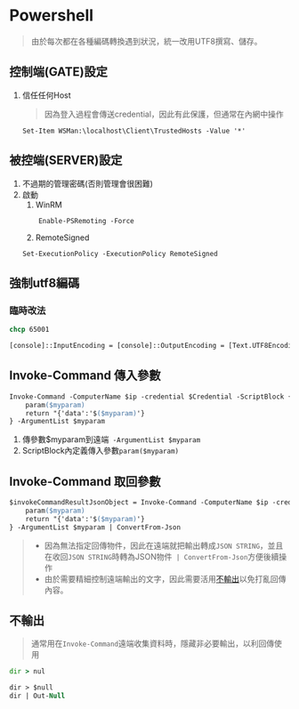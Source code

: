 # Powershell
> 由於每次都在各種編碼轉換遇到狀況，統一改用UTF8撰寫、儲存。

## 控制端(GATE)設定
1. 信任任何Host
    > 因為登入過程會傳送credential，因此有此保護，但通常在內網中操作
    ```PS
    Set-Item WSMan:\localhost\Client\TrustedHosts -Value '*'
    ```

## 被控端(SERVER)設定
1. 不過期的管理密碼(否則管理會很困難)
2. 啟動
   1. WinRM
    ```PS
        Enable-PSRemoting -Force
    ```
   2. RemoteSigned
    ```PS
    Set-ExecutionPolicy -ExecutionPolicy RemoteSigned
    ```

## 強制utf8編碼
### 臨時改法
```cmd
chcp 65001
```
```ps
[console]::InputEncoding = [console]::OutputEncoding = [Text.UTF8Encoding]::UTF8
```

## Invoke-Command 傳入參數
```ps
Invoke-Command -ComputerName $ip -credential $Credential -ScriptBlock {
    param($myparam)
    return "{'data':'$($myparam)'}
} -ArgumentList $myparam
```
1. 傳參數$myparam到遠端` -ArgumentList $myparam`
2. ScriptBlock內定義傳入參數`param($myparam)`

## Invoke-Command 取回參數
```ps
$invokeCommandResultJsonObject = Invoke-Command -ComputerName $ip -credential $Credential -ScriptBlock {
    param($myparam)
    return "{'data':'$($myparam)'}
} -ArgumentList $myparam | ConvertFrom-Json
```
> * 因為無法指定回傳物件，因此在遠端就把輸出轉成`JSON STRING`，並且在收回`JSON STRING`時轉為JSON物件` | ConvertFrom-Json`方便後續操作
> * 由於需要精細控制遠端輸出的文字，因此需要活用[不輸出](#不輸出)以免打亂回傳內容。

## 不輸出
> 通常用在`Invoke-Command`遠端收集資料時，隱藏非必要輸出，以利回傳使用

```cmd
dir > nul
```

```ps
dir > $null
dir | Out-Null
```